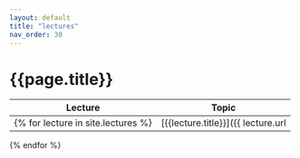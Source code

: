 ```yaml
---
layout: default
title: "lectures"
nav_order: 30
---
```


# {{page.title}}

| Lecture | Topic |
|---------|-------|
{% for lecture in site.lectures %} | [{{lecture.title}}]({{ lecture.url | relative_url}}) | {{lecture.description}} |
{% endfor %}
